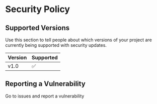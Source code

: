 # Security Policy

## Supported Versions

Use this section to tell people about which versions of your project are
currently being supported with security updates.

| Version | Supported          |
| ------- | ------------------ |
| v1.0    | :white_check_mark: |

## Reporting a Vulnerability

Go to issues and report a vulnerability
